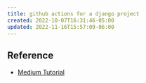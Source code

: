 ```yaml
---
title: github actions for a django project
created: 2022-10-07T16:31:46-05:00
updated: 2022-11-16T15:57:09-06:00
---
```


## Reference
- [Medium Tutorial](https://medium.com/intelligentmachines/github-actions-end-to-end-ci-cd-pipeline-for-django-5d48d6f00abf)

